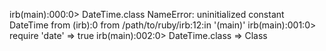   irb(main):000:0> DateTime.class
  NameError: uninitialized constant DateTime
          from (irb):0
          from /path/to/ruby/irb:12:in '(main)'
  irb(main):001:0> require 'date'
  => true
  irb(main):002:0> DateTime.class
  => Class
